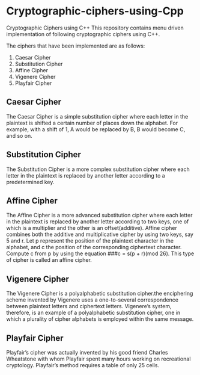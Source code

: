 # Cryptographic-ciphers-using-Cpp

Cryptographic Ciphers using C++
This repository contains menu driven implementation of following cryptographic ciphers using C++.

The ciphers that have been implemented are as follows:

1. Caesar Cipher
2. Substitution Cipher
3. Affine Cipher
4. Vigenere Cipher
5. Playfair Cipher

## Caesar Cipher
The Caesar Cipher is a simple substitution cipher where each letter in the plaintext is shifted a certain number of places down the alphabet.
For example, with a shift of 1, A would be replaced by B, B would become C, and so on.

## Substitution Cipher
The Substitution Cipher is a more complex substitution cipher where each letter in the plaintext is replaced by another letter according to a predetermined key.

## Affine Cipher
The Affine Cipher is a more advanced substitution cipher where each letter in the plaintext is replaced by another letter according to two keys, one of which is a multiplier and the other is an offset(additive).
Affine cipher combines both the additive and multiplicative cipher by using two keys, say 5 and r. Let p represent the position of the plaintext character in the alphabet, and c the position of the corresponding ciphertext character. Compute c from p by using the equation ###c = s(p + r)(mod 26).
This type of cipher is called an affine cipher.

## Vigenere Cipher
The Vigenere Cipher is a polyalphabetic substitution cipher.the enciphering scheme invented by Vigenere uses a one-to-several correspondence
between plaintext letters and ciphertext letters. Vigenere’s system, therefore, is an
example of a polyalphabetic substitution cipher, one in which a plurality of cipher
alphabets is employed within the same message.

## Playfair Cipher
Playfair’s cipher was actually invented by his good friend Charles Wheatstone with whom Playfair spent many hours working on recreational cryptology. Playfair’s method requires a table of only 25 cells.
